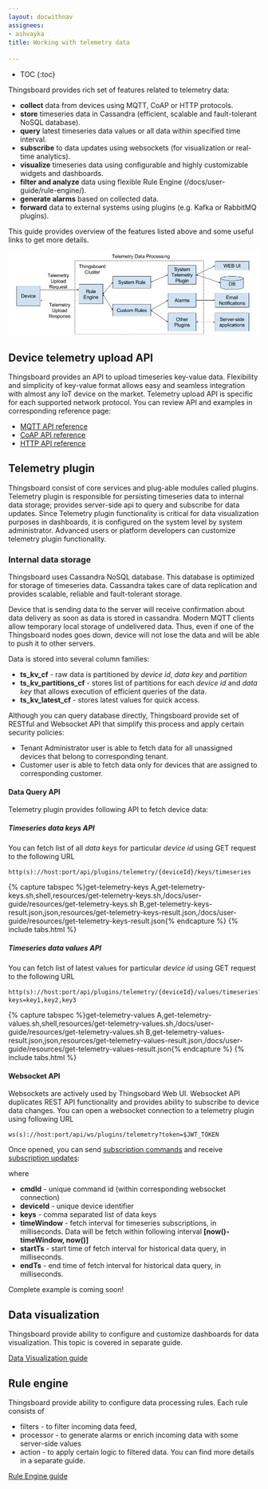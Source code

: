 ```yaml
---
layout: docwithnav
assignees:
- ashvayka
title: Working with telemetry data

---
```


* TOC
{:toc}

Thingsboard provides rich set of features related to telemetry data:

 - **collect** data from devices using MQTT, CoAP or HTTP protocols.
 - **store** timeseries data in Cassandra (efficient, scalable and fault-tolerant NoSQL database).
 - **query** latest timeseries data values or all data within specified time interval.
 - **subscribe** to data updates using websockets (for visualization or real-time analytics).
 - **visualize** timeseries data using configurable and highly customizable widgets and dashboards.
 - **filter and analyze** data using flexible Rule Engine (/docs/user-guide/rule-engine/).
 - **generate alarms** based on collected data.
 - **forward** data to external systems using plugins (e.g. Kafka or RabbitMQ plugins).

This guide provides overview of the features listed above and some useful links to get more details.  

![image](/images/user-guide/telemetry.png)

## Device telemetry upload API

Thingsboard provides an API to upload timeseries key-value data. 
Flexibility and simplicity of key-value format allows easy and seamless integration with almost any IoT device on the market.
Telemetry upload API is specific for each supported network protocol.
You can review API and examples in corresponding reference page:

 - [MQTT API reference](/docs/reference/mqtt-api/#telemetry-upload-api)
 - [CoAP API reference](/docs/reference/coap-api/#telemetry-upload-api)
 - [HTTP API reference](/docs/reference/http-api/#telemetry-upload-api)
  
## Telemetry plugin

Thingsboard consist of core services and plug-able modules called plugins. 
Telemetry plugin is responsible for persisting timeseries data to internal data storage; 
provides server-side api to query and subscribe for data updates. 
Since Telemetry plugin functionality is critical for data visualization purposes in dashboards, it is configured on the system level by system administrator.
Advanced users or platform developers can customize telemetry plugin functionality.

### Internal data storage

Thingsboard uses Cassandra NoSQL database. This database is optimized for storage of timeseries data.
Cassandra takes care of data replication and provides scalable, reliable and fault-tolerant storage.

Device that is sending data to the server will receive confirmation about data delivery as soon as data is stored in cassandra.
Modern MQTT clients allow temporary local storage of undelivered data. 
Thus, even if one of the Thingsboard nodes goes down, device will not lose the data and will be able to push it to other servers. 

Data is stored into several column families:
  
  - **ts_kv_cf** - raw data is partitioned by *device id*, *data key* and *partition*
  - **ts_kv_partitions_cf** - stores list of partitions for each *device id* and *data key* that allows execution of efficient queries of the data.
  - **ts_kv_latest_cf** - stores latest values for quick access.
  
Although you can query database directly, Thingsboard provide set of RESTful and Websocket API that simplify this process and apply certain security policies:
 
 - Tenant Administrator user is able to fetch data for all unassigned devices that belong to corresponding tenant.
 - Customer user is able to fetch data only for devices that are assigned to corresponding customer.
  
#### Data Query API

Telemetry plugin provides following API to fetch device data:

##### Timeseries data keys API

You can fetch list of all *data keys* for particular *device id* using GET request to the following URL  
 
```shell
http(s)://host:port/api/plugins/telemetry/{deviceId}/keys/timeseries
```

{% capture tabspec %}get-telemetry-keys
A,get-telemetry-keys.sh,shell,resources/get-telemetry-keys.sh,/docs/user-guide/resources/get-telemetry-keys.sh
B,get-telemetry-keys-result.json,json,resources/get-telemetry-keys-result.json,/docs/user-guide/resources/get-telemetry-keys-result.json{% endcapture %}
{% include tabs.html %}

##### Timeseries data values API

You can fetch list of latest values for particular *device id* using GET request to the following URL  
 
```shell
http(s)://host:port/api/plugins/telemetry/{deviceId}/values/timeseries?keys=key1,key2,key3
```

{% capture tabspec %}get-telemetry-values
A,get-telemetry-values.sh,shell,resources/get-telemetry-values.sh,/docs/user-guide/resources/get-telemetry-values.sh
B,get-telemetry-values-result.json,json,resources/get-telemetry-values-result.json,/docs/user-guide/resources/get-telemetry-values-result.json{% endcapture %}
{% include tabs.html %}

#### Websocket API

Websockets are actively used by Thingsobard Web UI. Websocket API duplicates REST API functionality and provides ability to subscribe to device data changes.
You can open a websocket connection to a telemetry plugin using following URL

```shell
ws(s)://host:port/api/ws/plugins/telemetry?token=$JWT_TOKEN
```

Once opened, you can send 
[subscription commands](https://github.com/thingsboard/thingsboard/blob/master/extensions/extensions-core/src/main/java/org/thingsboard/server/extensions/core/plugin/telemetry/cmd/TelemetryPluginCmdsWrapper.java) 
and receive 
[subscription updates](https://github.com/thingsboard/thingsboard/blob/master/extensions/extensions-core/src/main/java/org/thingsboard/server/extensions/core/plugin/telemetry/sub/SubscriptionUpdate.java):

where 

 - **cmdId** - unique command id (within corresponding websocket connection)
 - **deviceId** - unique device identifier
 - **keys** - comma separated list of data keys
 - **timeWindow** - fetch interval for timeseries subscriptions, in milliseconds. Data will be fetch within following interval **[now()-timeWindow, now()]**
 - **startTs** - start time of fetch interval for historical data query, in milliseconds.
 - **endTs** - end time of fetch interval for historical data query, in milliseconds.
 
Complete example is coming soon!

## Data visualization

Thingsboard provide ability to configure and customize dashboards for data visualization. 
This topic is covered in separate guide.    
<p><a href="/docs/user-guide/visualization" class="button">Data Visualization guide</a></p>

## Rule engine

Thingsboard provide ability to configure data processing rules. 
Each rule consists of

 - filters - to filter incoming data feed, 
 - processor - to generate alarms or enrich incoming data with some server-side values
 - action - to apply certain logic to filtered data.
You can find more details in a separate guide.    
<p><a href="/docs/user-guide/rule-engine" class="button">Rule Engine guide</a></p>
    
